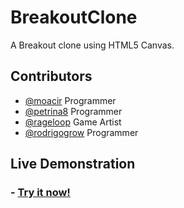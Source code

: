 # BreakoutClone

A Breakout clone using HTML5 Canvas.



## Contributors 

- <a href="https://github.com/moacir" target="_blank">@moacir</a> Programmer
- <a href="https://github.com/petrina8" target="_blank">@petrina8</a> Programmer
- <a href="https://github.com/rageloop" target="_blank">@rageloop</a> Game Artist
- <a href="https://github.com/rodrigogrow" target="_blank">@rodrigogrow</a> Programmer

## Live Demonstration

<h3> - <a href="http://rodrigogrow.github.io/BreakoutClone/" target="_blank">Try it now!</a></h3>
